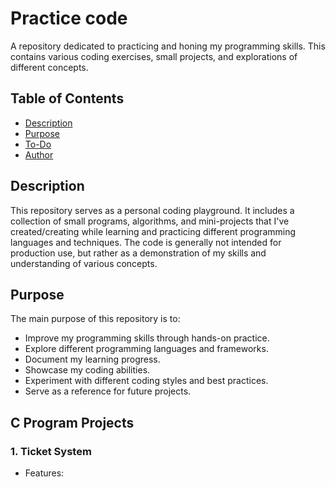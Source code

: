 # Practice code

A repository dedicated to practicing and honing my programming skills.  This contains various coding exercises, small projects, and explorations of different concepts.

## Table of Contents

*   [Description](#description)
*   [Purpose](#purpose)
*   [To-Do](#To-Do)
*   [Author](#author)

## Description

This repository serves as a personal coding playground.  It includes a collection of small programs, algorithms, and mini-projects that I've created/creating while learning and practicing different programming languages and techniques.  The code is generally not intended for production use, but rather as a demonstration of my skills and understanding of various concepts.

## Purpose

The main purpose of this repository is to:

*   Improve my programming skills through hands-on practice.
*   Explore different programming languages and frameworks.
*   Document my learning progress.
*   Showcase my coding abilities.
*   Experiment with different coding styles and best practices.
*   Serve as a reference for future projects.


## C Program Projects
### 1. Ticket System
  - Features: